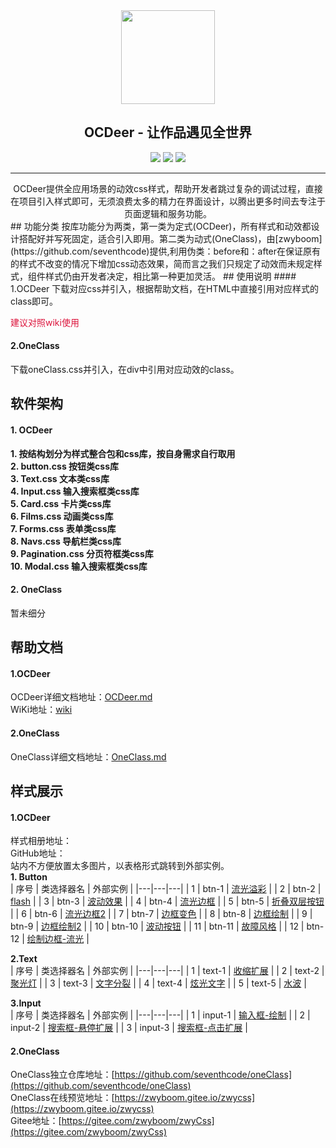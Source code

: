 <div align="center">
    <img width="150" height="150"  src="https://www.ocdeer.cn/show/logo/426.png" > 
</div>
<h2 align="center">OCDeer - 让作品遇见全世界</h2>
<div align="center">

![](https://img.shields.io/badge/Language-html+css-red) ![](https://img.shields.io/badge/Version-0.2.0-blue) ![](https://img.shields.io/badge/QQ群-242750170-green)

</div>

---
<div align="center">
OCDeer提供全应用场景的动效css样式，帮助开发者跳过复杂的调试过程，直接在项目引入样式即可，无须浪费太多的精力在界面设计，以腾出更多时间去专注于页面逻辑和服务功能。  
</div>
## 功能分类  
按库功能分为两类，第一类为定式(OCDeer)，所有样式和动效都设计搭配好并写死固定，适合引入即用。第二类为动式(OneClass)，由[zwyboom](https://github.com/seventhcode)提供,利用伪类：before和：after在保证原有的样式不改变的情况下增加css动态效果，简而言之我们只规定了动效而未规定样式，组件样式仍由开发者决定，相比第一种更加灵活。  
## 使用说明  
#### 1.OCDeer
下载对应css并引入，根据帮助文档，在HTML中直接引用对应样式的class即可。
<p style="color: #DC143C">建议对照wiki使用</p>  

#### 2.OneClass
下载oneClass.css并引入，在div中引用对应动效的class。
## 软件架构  
#### 1. OCDeer  
**1. 按结构划分为样式整合包和css库，按自身需求自行取用**  
**2. button.css 按钮类css库**   
**3. Text.css 文本类css库**  
**4. Input.css 输入搜索框类css库**  
**5. Card.css 卡片类css库**  
**6. Films.css 动画类css库**  
**7. Forms.css 表单类css库**  
**8. Navs.css 导航栏类css库**  
**9. Pagination.css 分页符框类css库**  
**10. Modal.css 输入搜索框类css库**  

#### 2. OneClass
暂未细分

## 帮助文档  
#### 1.OCDeer  
OCDeer详细文档地址：[OCDeer.md](https://)  
WiKi地址：[wiki](https://)
#### 2.OneClass  
OneClass详细文档地址：[OneClass.md](https://)  

## 样式展示  
#### 1.OCDeer  
样式相册地址：  
GitHub地址：  
站内不方便放置太多图片，以表格形式跳转到外部实例。  
 **1. Button**  
| 序号  | 类选择器名  | 外部实例  |
|---|---|---|
| 1  | btn-1  | [流光溢彩](https://www.ocdeer.cn/ocdeer/ocdeer/btn1.html)  |
| 2  | btn-2  | [flash](http://www.ocdeer.cn/ocdeer/ocdeer/btn2.html)  |
| 3  | btn-3  | [波动效果](http://www.ocdeer.cn/ocdeer/ocdeer/btn3.html)  |
| 4  | btn-4  | [流光边框](http://www.ocdeer.cn/ocdeer/ocdeer/btn4.html)  |
| 5  | btn-5  | [折叠双层按钮](http://www.ocdeer.cn/ocdeer/ocdeer/btn5.html)  |
| 6  | btn-6  | [流光边框2](https://www.ocdeer.cn/ocdeer/btn6/index6.html)  |
| 7  | btn-7  | [边框变色](https://www.ocdeer.cn/ocdeer/btn7/index.html)  |
| 8  | btn-8  | [边框绘制](https://www.ocdeer.cn/ocdeer/abutton/btn8.html)  |
| 9  | btn-9  | [边框绘制2](https://www.ocdeer.cn/ocdeer/btn9/index.html)  |
| 10  | btn-10  | [波动按钮](https://www.ocdeer.cn/ocdeer/btn10/index.html)  |
| 11  | btn-11  | [故障风格](https://www.ocdeer.cn/ocdeer/btn11/index.html)  |
| 12  | btn-12  | [绘制边框-流光](https://www.ocdeer.cn/ocdeer/btn12/index.html)  |  

 **2.Text**  
| 序号  | 类选择器名  | 外部实例  |
|---|---|---|
| 1  | text-1  | [收缩扩展](http://www.ocdeer.cn/ocdeer/ocdeer/text1.html)  |
| 2  | text-2  | [聚光灯](http://www.ocdeer.cn/ocdeer/ocdeer/text2.html)  |
| 3  | text-3  | [文字分裂](https://www.ocdeer.cn/ocdeer/text3/text3.html)  |
| 4  | text-4  | [炫光文字](http://www.ocdeer.cn/ocdeer/ocdeer/text4.html)  |
| 5  | text-5  | [水波](https://www.ocdeer.cn/ocdeer/text5/index.html)  |  

 **3.Input**  
| 序号  | 类选择器名  | 外部实例  |
|---|---|---|
| 1  | input-1  | [输入框-绘制](https://www.ocdeer.cn/ocdeer/input/input1.html)  |
| 2  | input-2  | [搜索框-悬停扩展](https://www.ocdeer.cn/ocdeer/input/input2.html)  |
| 3  | input-3  | [搜索框-点击扩展](https://www.ocdeer.cn/ocdeer/input/input3.html)  |

#### 2.OneClass  
OneClass独立仓库地址：[https://github.com/seventhcode/oneClass](https://github.com/seventhcode/oneClass)  
OneClass在线预览地址：[https://zwyboom.gitee.io/zwycss](https://zwyboom.gitee.io/zwycss)  
Gitee地址：[https://gitee.com/zwyboom/zwyCss](https://gitee.com/zwyboom/zwyCss)  
 




